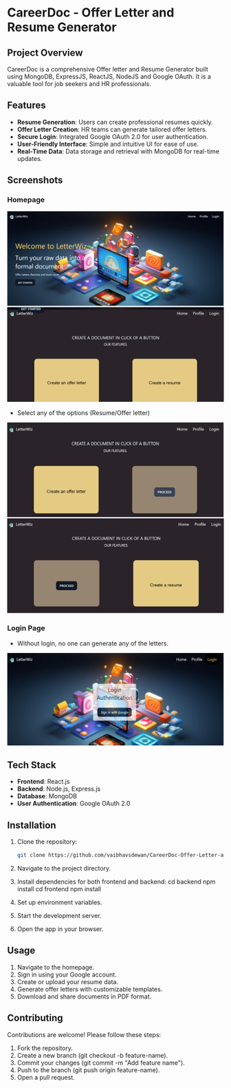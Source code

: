 # CareerDoc - Offer Letter and Resume Generator

## Project Overview
CareerDoc is a comprehensive Offer letter and Resume Generator built using MongoDB, ExpressJS, ReactJS, NodeJS and Google OAuth. It is a valuable tool for job seekers and HR professionals.

## Features

- **Resume Generation**: Users can create professional resumes quickly.
- **Offer Letter Creation**: HR teams can generate tailored offer letters.
- **Secure Login**: Integrated Google OAuth 2.0 for user authentication.
- **User-Friendly Interface**: Simple and intuitive UI for ease of use.
- **Real-Time Data**: Data storage and retrieval with MongoDB for real-time updates.

## Screenshots

### Homepage

![Home Page](screenshots/screenshot01.png)
![Home Page](screenshots/screenshot02.png)

 
- Select any of the options (Resume/Offer letter)

![Home Page](screenshots/screenshot03.png)
![Home Page](screenshots/screenshot04.png)


### Login Page
- Without login, no one can generate any of the letters.

![Login Page](screenshots/screenshot05.png)


## Tech Stack

- **Frontend**: React.js
- **Backend**: Node.js, Express.js
- **Database**: MongoDB
- **User Authentication**: Google OAuth 2.0


## Installation

1. Clone the repository:
   ```bash
   git clone https://github.com/vaibhavsdewan/CareerDoc-Offer-Letter-and-Resume-Generator.git

2. Navigate to the project directory.
  
3. Install dependencies for both frontend and backend:
cd backend
npm install
cd frontend
npm install

4. Set up environment variables.

5. Start the development server.

6. Open the app in your browser.


## Usage

1. Navigate to the homepage.
2. Sign in using your Google account.
3. Create or upload your resume data.
4. Generate offer letters with customizable templates.
5. Download and share documents in PDF format.


## Contributing

Contributions are welcome! Please follow these steps:

1. Fork the repository.
2. Create a new branch (git checkout -b feature-name).
3. Commit your changes (git commit -m "Add feature name").
4. Push to the branch (git push origin feature-name).
5. Open a pull request.



